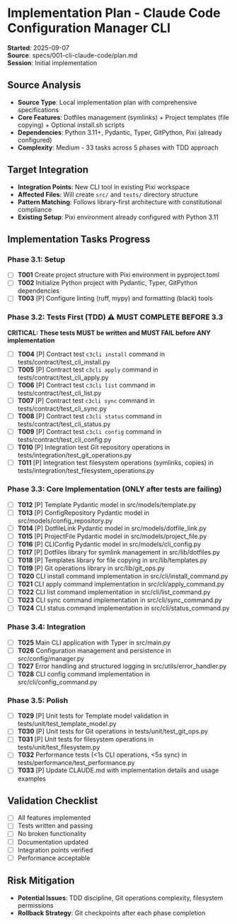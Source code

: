 # Implementation Plan - Claude Code Configuration Manager CLI
**Started**: 2025-09-07  
**Source**: specs/001-cli-claude-code/plan.md  
**Session**: Initial implementation

## Source Analysis
- **Source Type**: Local implementation plan with comprehensive specifications
- **Core Features**: Dotfiles management (symlinks) + Project templates (file copying) + Optional install.sh scripts
- **Dependencies**: Python 3.11+, Pydantic, Typer, GitPython, Pixi (already configured)
- **Complexity**: Medium - 33 tasks across 5 phases with TDD approach

## Target Integration
- **Integration Points**: New CLI tool in existing Pixi workspace
- **Affected Files**: Will create `src/` and `tests/` directory structure
- **Pattern Matching**: Follows library-first architecture with constitutional compliance
- **Existing Setup**: Pixi environment already configured with Python 3.11

## Implementation Tasks Progress

### Phase 3.1: Setup
- [ ] **T001** Create project structure with Pixi environment in pyproject.toml
- [ ] **T002** Initialize Python project with Pydantic, Typer, GitPython dependencies
- [ ] **T003** [P] Configure linting (ruff, mypy) and formatting (black) tools

### Phase 3.2: Tests First (TDD) ⚠️ MUST COMPLETE BEFORE 3.3
**CRITICAL: These tests MUST be written and MUST FAIL before ANY implementation**
- [ ] **T004** [P] Contract test `c3cli install` command in tests/contract/test_cli_install.py
- [ ] **T005** [P] Contract test `c3cli apply` command in tests/contract/test_cli_apply.py
- [ ] **T006** [P] Contract test `c3cli list` command in tests/contract/test_cli_list.py
- [ ] **T007** [P] Contract test `c3cli sync` command in tests/contract/test_cli_sync.py
- [ ] **T008** [P] Contract test `c3cli status` command in tests/contract/test_cli_status.py
- [ ] **T009** [P] Contract test `c3cli config` command in tests/contract/test_cli_config.py
- [ ] **T010** [P] Integration test Git repository operations in tests/integration/test_git_operations.py
- [ ] **T011** [P] Integration test filesystem operations (symlinks, copies) in tests/integration/test_filesystem_operations.py

### Phase 3.3: Core Implementation (ONLY after tests are failing)
- [ ] **T012** [P] Template Pydantic model in src/models/template.py
- [ ] **T013** [P] ConfigRepository Pydantic model in src/models/config_repository.py
- [ ] **T014** [P] DotfileLink Pydantic model in src/models/dotfile_link.py
- [ ] **T015** [P] ProjectFile Pydantic model in src/models/project_file.py
- [ ] **T016** [P] CLIConfig Pydantic model in src/models/cli_config.py
- [ ] **T017** [P] Dotfiles library for symlink management in src/lib/dotfiles.py
- [ ] **T018** [P] Templates library for file copying in src/lib/templates.py
- [ ] **T019** [P] Git operations library in src/lib/git_ops.py
- [ ] **T020** CLI install command implementation in src/cli/install_command.py
- [ ] **T021** CLI apply command implementation in src/cli/apply_command.py
- [ ] **T022** CLI list command implementation in src/cli/list_command.py
- [ ] **T023** CLI sync command implementation in src/cli/sync_command.py
- [ ] **T024** CLI status command implementation in src/cli/status_command.py

### Phase 3.4: Integration
- [ ] **T025** Main CLI application with Typer in src/main.py
- [ ] **T026** Configuration management and persistence in src/config/manager.py
- [ ] **T027** Error handling and structured logging in src/utils/error_handler.py
- [ ] **T028** CLI config command implementation in src/cli/config_command.py

### Phase 3.5: Polish
- [ ] **T029** [P] Unit tests for Template model validation in tests/unit/test_template_model.py
- [ ] **T030** [P] Unit tests for Git operations in tests/unit/test_git_ops.py
- [ ] **T031** [P] Unit tests for filesystem operations in tests/unit/test_filesystem.py
- [ ] **T032** Performance tests (<1s CLI operations, <5s sync) in tests/performance/test_performance.py
- [ ] **T033** [P] Update CLAUDE.md with implementation details and usage examples

## Validation Checklist
- [ ] All features implemented
- [ ] Tests written and passing
- [ ] No broken functionality
- [ ] Documentation updated
- [ ] Integration points verified
- [ ] Performance acceptable

## Risk Mitigation
- **Potential Issues**: TDD discipline, Git operations complexity, filesystem permissions
- **Rollback Strategy**: Git checkpoints after each phase completion